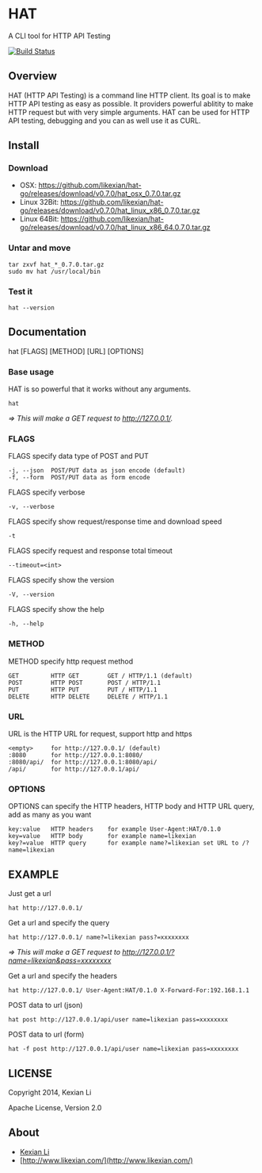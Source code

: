 # HAT

A CLI tool for HTTP API Testing

[![Build Status](https://secure.travis-ci.org/likexian/hat-go.png)](https://secure.travis-ci.org/likexian/hat-go)

## Overview

HAT (HTTP API Testing) is a command line HTTP client. Its goal is to make HTTP API testing as easy as possible. It providers powerful ablitity to make HTTP request but with very simple arguments. HAT can be used for HTTP API testing, debugging and you can as well use it as CURL.

## Install

### Download

- OSX: https://github.com/likexian/hat-go/releases/download/v0.7.0/hat_osx_0.7.0.tar.gz
- Linux 32Bit: https://github.com/likexian/hat-go/releases/download/v0.7.0/hat_linux_x86_0.7.0.tar.gz
- Linux 64Bit: https://github.com/likexian/hat-go/releases/download/v0.7.0/hat_linux_x86_64.0.7.0.tar.gz

### Untar and move

    tar zxvf hat_*_0.7.0.tar.gz
    sudo mv hat /usr/local/bin

### Test it

    hat --version

## Documentation

hat [FLAGS] [METHOD] [URL] [OPTIONS]

### Base usage

HAT is so powerful that it works without any arguments.

    hat

*=> This will make a GET request to http://127.0.0.1/.*

### FLAGS

FLAGS specify data type of POST and PUT

    -j, --json  POST/PUT data as json encode (default)
    -f, --form  POST/PUT data as form encode

FLAGS specify verbose

    -v, --verbose

FLAGS specify show request/response time and download speed

    -t

FLAGS specify request and response total timeout

    --timeout=<int>

FLAGS specify show the version

    -V, --version

FLAGS specify show the help

    -h, --help

### METHOD

METHOD specify http request method

    GET         HTTP GET        GET / HTTP/1.1 (default)
    POST        HTTP POST       POST / HTTP/1.1
    PUT         HTTP PUT        PUT / HTTP/1.1
    DELETE      HTTP DELETE     DELETE / HTTP/1.1

### URL

URL is the HTTP URL for request, support http and https

    <empty>     for http://127.0.0.1/ (default)
    :8080       for http://127.0.0.1:8080/
    :8080/api/  for http://127.0.0.1:8080/api/
    /api/       for http://127.0.0.1/api/

### OPTIONS

OPTIONS can specify the HTTP headers, HTTP body and HTTP URL query, add as many as you want

    key:value   HTTP headers    for example User-Agent:HAT/0.1.0
    key=value   HTTP body       for example name=likexian
    key?=value  HTTP query      for example name?=likexian set URL to /?name=likexian

## EXAMPLE

Just get a url

    hat http://127.0.0.1/

Get a url and specify the query

    hat http://127.0.0.1/ name?=likexian pass?=xxxxxxxx

*=> This will make a GET request to http://127.0.0.1/?name=likexian&pass=xxxxxxxx*

Get a url and specify the headers

    hat http://127.0.0.1/ User-Agent:HAT/0.1.0 X-Forward-For:192.168.1.1

POST data to url (json)

    hat post http://127.0.0.1/api/user name=likexian pass=xxxxxxxx

POST data to url (form)

    hat -f post http://127.0.0.1/api/user name=likexian pass=xxxxxxxx

## LICENSE

Copyright 2014, Kexian Li

Apache License, Version 2.0

## About

- [Kexian Li](http://github.com/likexian)
- [http://www.likexian.com/](http://www.likexian.com/)
